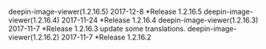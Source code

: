 deepin-image-viewer(1.2.16.5) 2017-12-8
    *Release 1.2.16.5
deepin-image-viewer(1.2.16.4) 2017-11-24
    *Release 1.2.16.4
deepin-image-viewer(1.2.16.3) 2017-11-7
    *Release 1.2.16.3
    update some translations.
deepin-image-viewer(1.2.16.2) 2017-11-7
    *Release 1.2.16.2
